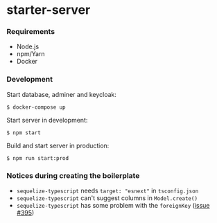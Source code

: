 # starter-server

### Requirements

- Node.js
- npm/Yarn
- Docker

### Development

Start database, adminer and keycloak:

```
$ docker-compose up
```

Start server in development:

```
$ npm start
```

Build and start server in production:

```
$ npm run start:prod
```

### Notices during creating the boilerplate

- `sequelize-typescript` needs `target: "esnext"` in `tsconfig.json`
- `sequelize-typescript` can't suggest columns in `Model.create()`
- `sequelize-typescript` has some problem with the `foreignKey` ([issue #395](https://github.com/RobinBuschmann/sequelize-typescript/issues/395))
